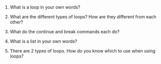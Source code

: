 1. What is a loop in your own words?


2. What are the different types of loops? How are they different from each other?


3. What do the continue and break commands each do?


4. What is a list in your own words?


5. There are 2 types of loops. How do you know which to use when using loops?